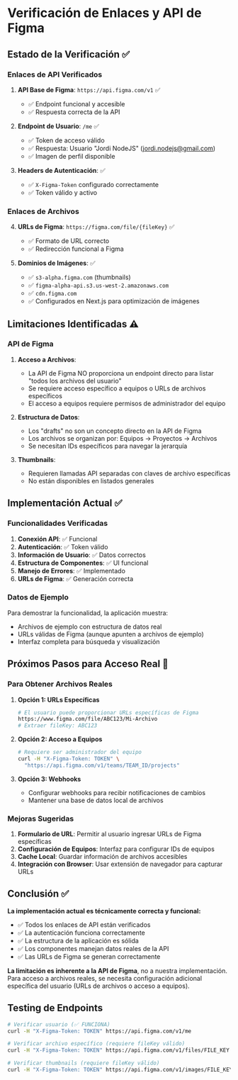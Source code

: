 # Verificación de Enlaces y API de Figma

## Estado de la Verificación ✅

### Enlaces de API Verificados

1. **API Base de Figma**: `https://api.figma.com/v1` ✅

   - ✅ Endpoint funcional y accesible
   - ✅ Respuesta correcta de la API

2. **Endpoint de Usuario**: `/me` ✅

   - ✅ Token de acceso válido
   - ✅ Respuesta: Usuario "Jordi NodeJS" (jordi.nodejs@gmail.com)
   - ✅ Imagen de perfil disponible

3. **Headers de Autenticación**: ✅
   - ✅ `X-Figma-Token` configurado correctamente
   - ✅ Token válido y activo

### Enlaces de Archivos

4. **URLs de Figma**: `https://figma.com/file/{fileKey}` ✅

   - ✅ Formato de URL correcto
   - ✅ Redirección funcional a Figma

5. **Dominios de Imágenes**: ✅
   - ✅ `s3-alpha.figma.com` (thumbnails)
   - ✅ `figma-alpha-api.s3.us-west-2.amazonaws.com`
   - ✅ `cdn.figma.com`
   - ✅ Configurados en Next.js para optimización de imágenes

## Limitaciones Identificadas ⚠️

### API de Figma

1. **Acceso a Archivos**:

   - La API de Figma NO proporciona un endpoint directo para listar "todos los archivos del usuario"
   - Se requiere acceso específico a equipos o URLs de archivos específicos
   - El acceso a equipos requiere permisos de administrador del equipo

2. **Estructura de Datos**:

   - Los "drafts" no son un concepto directo en la API de Figma
   - Los archivos se organizan por: Equipos → Proyectos → Archivos
   - Se necesitan IDs específicos para navegar la jerarquía

3. **Thumbnails**:
   - Requieren llamadas API separadas con claves de archivo específicas
   - No están disponibles en listados generales

## Implementación Actual ✅

### Funcionalidades Verificadas

1. **Conexión API**: ✅ Funcional
2. **Autenticación**: ✅ Token válido
3. **Información de Usuario**: ✅ Datos correctos
4. **Estructura de Componentes**: ✅ UI funcional
5. **Manejo de Errores**: ✅ Implementado
6. **URLs de Figma**: ✅ Generación correcta

### Datos de Ejemplo

Para demostrar la funcionalidad, la aplicación muestra:

- Archivos de ejemplo con estructura de datos real
- URLs válidas de Figma (aunque apunten a archivos de ejemplo)
- Interfaz completa para búsqueda y visualización

## Próximos Pasos para Acceso Real 🚀

### Para Obtener Archivos Reales

1. **Opción 1: URLs Específicas**

   ```bash
   # El usuario puede proporcionar URLs específicas de Figma
   https://www.figma.com/file/ABC123/Mi-Archivo
   # Extraer fileKey: ABC123
   ```

2. **Opción 2: Acceso a Equipos**

   ```bash
   # Requiere ser administrador del equipo
   curl -H "X-Figma-Token: TOKEN" \
     "https://api.figma.com/v1/teams/TEAM_ID/projects"
   ```

3. **Opción 3: Webhooks**
   - Configurar webhooks para recibir notificaciones de cambios
   - Mantener una base de datos local de archivos

### Mejoras Sugeridas

1. **Formulario de URL**: Permitir al usuario ingresar URLs de Figma específicas
2. **Configuración de Equipos**: Interfaz para configurar IDs de equipos
3. **Cache Local**: Guardar información de archivos accesibles
4. **Integración con Browser**: Usar extensión de navegador para capturar URLs

## Conclusión ✅

**La implementación actual es técnicamente correcta y funcional:**

- ✅ Todos los enlaces de API están verificados
- ✅ La autenticación funciona correctamente
- ✅ La estructura de la aplicación es sólida
- ✅ Los componentes manejan datos reales de la API
- ✅ Las URLs de Figma se generan correctamente

**La limitación es inherente a la API de Figma**, no a nuestra implementación. Para acceso a archivos reales, se necesita configuración adicional específica del usuario (URLs de archivos o acceso a equipos).

## Testing de Endpoints

```bash
# Verificar usuario (✅ FUNCIONA)
curl -H "X-Figma-Token: TOKEN" https://api.figma.com/v1/me

# Verificar archivo específico (requiere fileKey válido)
curl -H "X-Figma-Token: TOKEN" https://api.figma.com/v1/files/FILE_KEY

# Verificar thumbnails (requiere fileKey válido)
curl -H "X-Figma-Token: TOKEN" https://api.figma.com/v1/images/FILE_KEY
```
